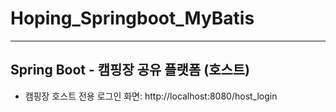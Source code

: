 # Hoping_Springboot_MyBatis
---
## Spring Boot - 캠핑장 공유 플랫폼 (호스트)
- 캠핑장 호스트 전용 로그인 화면: http://localhost:8080/host_login

